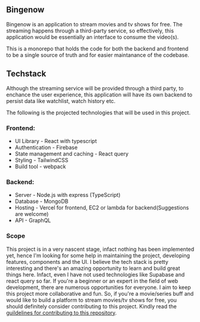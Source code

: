 ## Bingenow

Bingenow is an application to stream movies and tv shows for free. 
The streaming happens through a third-party service, so effectively, this application would be essentially an interface to consume the video(s).


This is a monorepo that holds the code for both the backend and frontend to be a single source of truth and for easier maintanance of the codebase.

## Techstack

Although the streaming service will be provided through a third party, to enchance the user experience,
this application will have its own backend to persist data like watchlist, watch history etc.

The following is the projected technologies that will be used in this project.

### Frontend:

- UI Library - React with typescript
- Authentication - Firebase
- State management and caching - React query
- Styling - TailwindCSS
- Build tool - webpack


### Backend:

- Server - Node.js with express (TypeScript)
- Database - MongoDB
- Hosting - Vercel for frontend, EC2 or lambda for backend(Suggestions are welcome)
- API - GraphQL


### Scope

This project is in a very nascent stage, infact nothing has been implemented yet, hence I'm looking for some help in maintaining the project, developing features, components and the UI. I believe the tech stack is pretty interesting and there's an amazing opportunity to learn and build great things here. Infact, even I have not used technologies like Supabase and react query so far. If you're a beginner or an expert in the field of web development, there are numerous opportunities for everyone. I aim to keep this project more collaborative and fun. So, if you're a movie/series buff and would like to build a platform to stream movies/tv shows for free, you should definitely consider contributing to this project. Kindly read the [guildelines for contributing to this repository](https://github.com/prajwalkulkarni/bingenow/blob/main/CONTRIBUTING.md).
